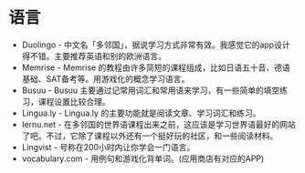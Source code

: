 # 语言

* Duolingo - 中文名「多邻国」，据说学习方式非常有效。我感觉它的app设计得不错。主要推荐英语和别的欧洲语言。
* Memrise - Memrise 的教程由许多简短的课程组成，比如日语五十音、德语基础、SAT备考等。用游戏化的概念学习语言。
* Busuu - Busuu 主要通过记常用词汇和常用语来学习，有一些简单的填空练习，课程设置比较合理。
* Lingua.ly - Lingua.ly 的主要功能就是阅读文章、学习词汇和练习。
* lernu.net - 在多邻国的世界语课程出来之前，这应该是学习世界语最好的网站了吧。不过，它除了课程以外还有一个挺好玩的社区，和一些阅读材料。
* Lingvist - 号称在200小时内让你学会一门语言。
* vocabulary.com - 用例句和游戏化背单词。(应用商店有对应的APP)


